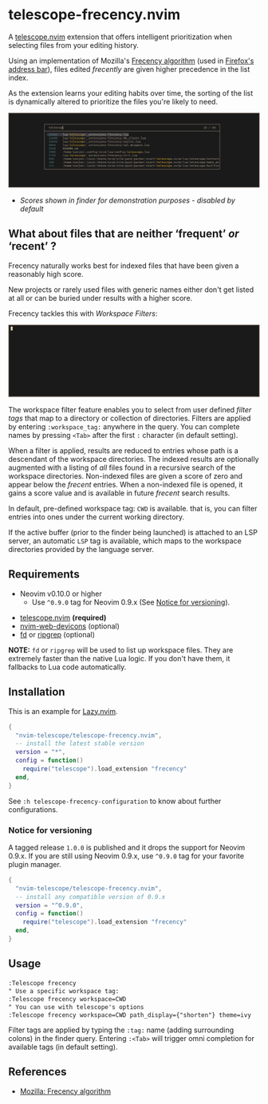 # telescope-frecency.nvim

A [telescope.nvim][] extension that offers intelligent prioritization when
selecting files from your editing history.

[telescope.nvim]: https://github.com/nvim-telescope/telescope.nvim

Using an implementation of Mozilla's [Frecency algorithm][] (used in [Firefox's
address bar][]), files edited _frecently_ are given higher precedence in the
list index.

[Frecency algorithm]: https://web.archive.org/web/20210421120120/https://developer.mozilla.org/en-US/docs/Mozilla/Tech/Places/Frecency_algorithm
[Firefox's address bar]: https://support.mozilla.org/en-US/kb/address-bar-autocomplete-firefox

As the extension learns your editing habits over time, the sorting of the list
is dynamically altered to prioritize the files you're likely to need.

<img src="https://raw.githubusercontent.com/sunjon/images/master/gh_readme_telescope_frecency.png" alt="screenshot" width="800"/>

* _Scores shown in finder for demonstration purposes - disabled by default_

## What about files that are neither ‘frequent’ _or_ ‘recent’ ?

Frecency naturally works best for indexed files that have been given a
reasonably high score.

New projects or rarely used files with generic names either don't get listed at
all or can be buried under results with a higher score.

Frecency tackles this with *Workspace Filters*:

<img src="https://raw.githubusercontent.com/sunjon/images/master/frecency_workspace_folders.gif" alt="screenshot" width="800"/>

The workspace filter feature enables you to select from user defined _filter
tags_ that map to a directory or collection of directories. Filters are applied
by entering `:workspace_tag:` anywhere in the query. You can complete names by
pressing `<Tab>` after the first `:` character (in default setting).

When a filter is applied, results are reduced to entries whose path is a
descendant of the workspace directories. The indexed results are optionally
augmented with a listing of _all_ files found in a recursive search of the
workspace directories. Non-indexed files are given a score of zero and appear
below the _frecent_ entries. When a non-indexed file is opened, it gains a
score value and is available in future _frecent_ search results.

In default, pre-defined workspace tag: `CWD` is available. that is, you can
filter entries into ones under the current working directory.

If the active buffer (prior to the finder being launched) is attached to an LSP
server, an automatic `LSP` tag is available, which maps to the workspace
directories provided by the language server.

## Requirements

* Neovim v0.10.0 or higher
    * Use `^0.9.0` tag for Neovim 0.9.x (See [Notice for versioning](#notice-for-versioning)).
- [telescope.nvim](https://github.com/nvim-telescope/telescope.nvim) **(required)**
- [nvim-web-devicons](https://github.com/kyazdani42/nvim-web-devicons) (optional)
- [fd](https://github.com/sharkdp/fd) or [ripgrep](https://github.com/BurntSushi/ripgrep) (optional)

**NOTE:** `fd` or `ripgrep` will be used to list up workspace files. They are
extremely faster than the native Lua logic. If you don't have them, it
fallbacks to Lua code automatically.

## Installation

This is an example for [Lazy.nvim](https://github.com/folke/lazy.nvim).

```lua
{
  "nvim-telescope/telescope-frecency.nvim",
  -- install the latest stable version
  version = "*",
  config = function()
    require("telescope").load_extension "frecency"
  end,
}
```

See `:h telescope-frecency-configuration` to know about further configurations.

### Notice for versioning

A tagged release `1.0.0` is published and it drops the support for Neovim 0.9.x.
If you are still using Neovim 0.9.x, use `^0.9.0` tag for your favorite plugin
manager.

```lua
{
  "nvim-telescope/telescope-frecency.nvim",
  -- install any compatible version of 0.9.x
  version = "^0.9.0",
  config = function()
    require("telescope").load_extension "frecency"
  end,
}
```

## Usage

```vim
:Telescope frecency
" Use a specific workspace tag:
:Telescope frecency workspace=CWD
" You can use with telescope's options
:Telescope frecency workspace=CWD path_display={"shorten"} theme=ivy
```

Filter tags are applied by typing the `:tag:` name (adding surrounding colons)
in the finder query. Entering `:<Tab>` will trigger omni completion for
available tags (in default setting).

## References

- [Mozilla: Frecency algorithm](https://developer.mozilla.org/en-US/docs/Mozilla/Tech/Places/Frecency_algorithm)
